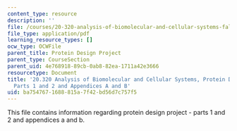 ```yaml
---
content_type: resource
description: ''
file: /courses/20-320-analysis-of-biomolecular-and-cellular-systems-fall-2012/ba7547671688815a7f42bd56d7c757f5_MIT20_320F12_Pr_De_Pr_P1-2.pdf
file_type: application/pdf
learning_resource_types: []
ocw_type: OCWFile
parent_title: Protein Design Project
parent_type: CourseSection
parent_uid: 4e768918-89cb-0ab8-82ea-1711a42e3666
resourcetype: Document
title: '20.320 Analysis of Biomolecular and Cellular Systems, Protein Design Project:
  Parts 1 and 2 and Appendices A and B'
uid: ba754767-1688-815a-7f42-bd56d7c757f5
---
```

This file contains information regarding protein design project - parts 1 and 2 and appendices a and b.